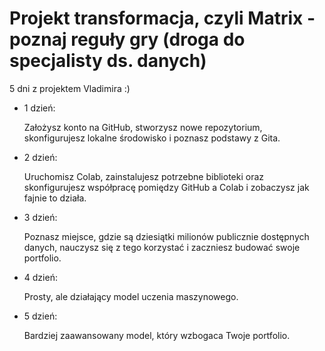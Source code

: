 # Projekt transformacja, czyli Matrix - poznaj reguły gry (droga do specjalisty ds. danych)

5 dni z projektem Vladimira :)

- 1 dzień:

  Założysz konto na GitHub, stworzysz nowe repozytorium, skonfigurujesz lokalne środowisko i poznasz podstawy z Gita.

- 2 dzień:

  Uruchomisz Colab, zainstalujesz potrzebne biblioteki oraz skonfigurujesz współpracę pomiędzy GitHub a Colab i zobaczysz jak fajnie to działa.

- 3 dzień:

  Poznasz miejsce, gdzie są dziesiątki milionów publicznie dostępnych danych, nauczysz się z tego korzystać i zaczniesz budować swoje portfolio.

- 4 dzień:
  
  Prosty, ale działający model uczenia maszynowego.

- 5 dzień:

  Bardziej zaawansowany model, który wzbogaca Twoje portfolio.
